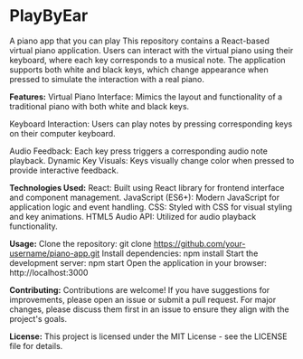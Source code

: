 # PlayByEar
A piano app that you can play 
This repository contains a React-based virtual piano application. Users can interact with the virtual piano using their keyboard, where each key corresponds to a musical note. The application supports both white and black keys, which change appearance when pressed to simulate the interaction with a real piano.

**Features:**
Virtual Piano Interface: Mimics the layout and functionality of a traditional piano with both white and black keys.

Keyboard Interaction: Users can play notes by pressing corresponding keys on their computer keyboard.

Audio Feedback: Each key press triggers a corresponding audio note playback.
Dynamic Key Visuals: Keys visually change color when pressed to provide interactive feedback.

**Technologies Used:**
React: Built using React library for frontend interface and component management.
JavaScript (ES6+): Modern JavaScript for application logic and event handling.
CSS: Styled with CSS for visual styling and key animations.
HTML5 Audio API: Utilized for audio playback functionality.

**Usage:**
Clone the repository: git clone https://github.com/your-username/piano-app.git
Install dependencies: npm install
Start the development server: npm start
Open the application in your browser: http://localhost:3000

**Contributing:**
Contributions are welcome! If you have suggestions for improvements, please open an issue or submit a pull request. For major changes, please discuss them first in an issue to ensure they align with the project's goals.

**License:**
This project is licensed under the MIT License - see the LICENSE file for details.


